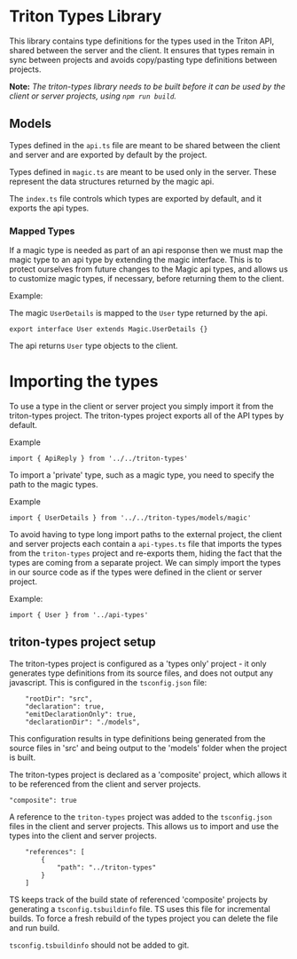 # Triton Types Library

This library contains type definitions for the types used in the Triton API, shared between the server and the client. It ensures that types remain in sync between projects and avoids copy/pasting type definitions between projects.

**Note:** _The triton-types library needs to be built before it can be used by the client or server projects, using `npm run build`._

## Models

Types defined in the `api.ts` file are meant to be shared between the client and server and are exported by default by the project.

Types defined in `magic.ts` are meant to be used only in the server. These represent the data structures returned by the magic api.

The `index.ts` file controls which types are exported by default, and it exports the api types.

### Mapped Types

If a magic type is needed as part of an api response then we must map the magic type to an api type by extending the magic interface. This is to protect ourselves from future changes to the Magic api types, and allows us to customize magic types, if necessary, before returning them to the client.

Example:

The magic `UserDetails` is mapped to the `User` type returned by the api.

`export interface User extends Magic.UserDetails {}`

The api returns `User` type objects to the client.

# Importing the types

To use a type in the client or server project you simply import it from the triton-types project. The triton-types project exports all of the API types by default.

Example

`import { ApiReply } from '../../triton-types'`

To import a 'private' type, such as a magic type, you need to specify the path to the magic types.

Example

`import { UserDetails } from '../../triton-types/models/magic'`

To avoid having to type long import paths to the external project, the client and server projects each contain a `api-types.ts` file that imports the types from the `triton-types` project and re-exports them, hiding the fact that the types are coming from a separate project. We can simply import the types in our source code as if the types were defined in the client or server project.

Example:

`import { User } from '../api-types'`

## triton-types project setup

The triton-types project is configured as a 'types only' project - it only generates type definitions from its source files, and does not output any javascript. This is configured in the `tsconfig.json` file:

```
	"rootDir": "src",
	"declaration": true,
	"emitDeclarationOnly": true,
	"declarationDir": "./models",
```

This configuration results in type definitions being generated from the source files in 'src' and being output to the 'models' folder when the project is built.

The triton-types project is declared as a 'composite' project, which allows it to be referenced from the client and server projects.

`"composite": true`

A reference to the `triton-types` project was added to the `tsconfig.json` files in the client and server projects. This allows us to import and use the types into the client and server projects.

```
    "references": [
		{
			"path": "../triton-types"
		}
	]
```

TS keeps track of the build state of referenced 'composite' projects by generating a `tsconfig.tsbuildinfo` file. TS uses this file for incremental builds. To force a fresh rebuild of the types project you can delete the file and run build.

`tsconfig.tsbuildinfo` should not be added to git.
